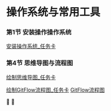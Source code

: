 # 操作系统与常用工具

### 第1节 安装操作操作系统

[安装操作系统_任务卡](http://qn4.huat.xyz/XZK_QDQZ-102001_%E5%AE%89%E8%A3%85%E6%93%8D%E4%BD%9C%E7%B3%BB%E7%BB%9F_%E4%BB%BB%E5%8A%A1%E5%8D%A1.pdf)


### 第4节 思维导图与流程图

[绘制思维导图_任务卡](http://qn4.huat.xyz/XZK_QDQZ-102002_%E7%BB%98%E5%88%B6%E6%80%9D%E7%BB%B4%E5%AF%BC%E5%9B%BE_%E4%BB%BB%E5%8A%A1%E5%8D%A1.pdf)

[绘制GitFlow流程图_任务卡](http://qn4.huat.xyz/XZK_QDQZ-102002_%E7%BB%98%E5%88%B6GitFlow%E6%B5%81%E7%A8%8B%E5%9B%BE_%E4%BB%BB%E5%8A%A1%E5%8D%A1.pdf)      [GitFlow流程图](https://www.processon.com/view/link/5e8fcb46e401fd675ba2cc44)

 :tada: :tada: